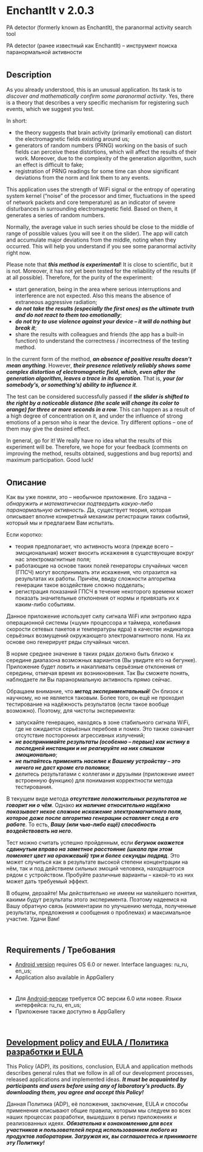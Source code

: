 # EnchantIt v 2.0.3


PA detector (formerly known as EnchantIt), the paranormal activity search tool

PA detector (ранее известный как EnchantIt) – инструмент поиска паранормальной активности

#

## Description

As you already understood, this is an unusual application. Its task is to _discover and mathematically confirm
some paranormal activity_. Yes, there is a theory that describes a very specific mechanism for registering such
events, which we suggest you test.

In short:
- the theory suggests that brain activity (primarily emotional) can distort the electromagnetic fields existing around us;
- generators of random numbers (PRNG) working on the basis of such fields can perceive these distortions, which will affect the results of their work. Moreover, due to the complexity of the generation algorithm, such an effect is difficult to fake;
- registration of PRNG readings for some time can show significant deviations from the norm and link them to any events.

This application uses the strength of WiFi signal or the entropy of operating system kernel (“noise” of the processor and timer, fluctuations in the speed of network packets and core temperature) as an indicator of severe disturbances in surrounding electromagnetic field. Based on them, it generates a series of random numbers.

Normally, the average value in such series should be close to the middle of range of possible values (you will see it on the slider). The app will catch and accumulate major deviations from the middle, noting when they occurred. This will help you understand if you see some paranormal activity right now.

Please note that ***this method is experimental***! It is close to scientific, but it is not. Moreover, it has not yet been tested for the reliability of the results (if at all possible). Therefore, for the purity of the experiment:
- start generation, being in the area where serious interruptions and interference are not expected. Also this means the absence of extraneous aggressive radiation;
- ***do not take the results (especially the first ones) as the ultimate truth and do not react to them too emotionally***;
- ***do not try to use violence against your device – it will do nothing but break it***;
- share the results with colleagues and friends (the app has a built-in function) to understand the correctness / incorrectness of the testing method.

In the current form of the method, ***an absence of positive results doesn’t mean anything***. However, ***their presence relatively
reliably shows some complex distortion of electromagnetic field, which, even after the generation algorithm,
leaves a trace in its operation***. That is, ***your (or somebody’s, or something’s) ability to influence it***.

The test can be considered successfully passed if ***the slider is shifted to the right by a noticeable distance
(the scale will change its color to orange) for three or more seconds in a row***. This can happen as a result of a high degree
of concentration on it, and under the influence of strong emotions of a person who is near the device. Try different options –
one of them may give the desired effect.

In general, go for it! We really have no idea what the results of this experiment will be. Therefore, we hope for your feedback
(comments on improving the method, results obtained, suggestions and bug reports) and maximum participation. Good luck!

#

## Описание

Как вы уже поняли, это – необычное приложение. Его задача – _обнаружить и математически подтвердить какую-либо паранормальную активность_.
Да, существует теория, которая описывает вполне конкретный механизм регистрации таких событий, который мы и предлагаем Вам испытать.

Если коротко:
- теория предполагает, что активность мозга (прежде всего – эмоциональная) может вносить искажения в существующие вокруг нас электромагнитные поля;
- работающие на основе таких полей генераторы случайных чисел (ГПСЧ) могут воспринимать эти искажения, что отразится на результатах их работы. Причём, ввиду сложности алгоритма генерации такое воздействие сложно подделать;
- регистрация показаний ГПСЧ в течение некоторого времени может показать значительные отклонения от нормы и привязать их к каким-либо событиям.

Данное приложение использует силу сигнала WiFi или энтропию ядра операционной системы («шум» процессора и таймера, колебания скорости сетевых пакетов и температуры ядра) в качестве индикатора серьёзных возмущений окружающего электромагнитного поля. На их основе оно генерирует ряды случайных чисел.

В норме среднее значение в таких рядах должно быть близко к середине диапазона возможных вариантов (Вы увидите его на бегунке). Приложение будет ловить и накапливать серьёзные отклонения от середины, отмечая время их возникновения. Так Вы сможете понять, наблюдаете ли Вы паранормальную активность прямо сейчас.

Обращаем внимание, что ***метод экспериментальный***! Он близок к научному, но не является таковым. Более того, он ещё не проходил тестирование на надёжность результатов (если такое вообще возможно). Поэтому, для чистоты эксперимента:
- запускайте генерацию, находясь в зоне стабильного сигнала WiFi, где не ожидается серьёзных перебоев и помех. Это также означает отсутствие посторонних агрессивных излучений;
- ***не воспринимайте результаты (особенно – первые) как истину в последней инстанции и не реагируйте на них слишком эмоционально***;
- ***не пытайтесь применять насилие к Вашему устройству – это ничего не даст кроме его поломки***;
- делитесь результатами с коллегами и друзьями (приложение имеет встроенную функцию) для понимания корректности метода тестирования.

В текущем виде метода ***отсутствие положительных результатов не говорит ни о чём***. Однако ***их наличие относительно надёжно показывает
некое сложное искажение электромагнитного поля, которое даже после алгоритма генерации оставляет след в его работе***.
То есть, ***Вашу (или чью-либо ещё) способность воздействовать на него***.

Тест можно считать успешно пройденным, если ***бегунок окажется сдвинутым вправо на заметное расстояние (шкала при этом поменяет
цвет на оранжевый) три и более секунды подряд***. Это может случиться как в результате высокой степени концентрации на нём,
так и под действием сильных эмоций человека, находящегося рядом с устройством. Пробуйте различные варианты – какой-то
из них может дать требуемый эффект.

В общем, дерзайте! Мы действительно не имеем ни малейшего понятия, какими будут результаты этого эксперимента. Поэтому
надеемся на Вашу обратную связь (комментарии по улучшению метода, полученные результаты, предложения и сообщения о проблемах)
и максимальное участие. Удачи Вам!


&nbsp;



## Requirements / Требования

- [Android version](https://play.google.com/store/apps/details?id=com.RD_AAOW.EnchantIt) requires OS 6.0 or newer. Interface languages: ru_ru, en_us;
- Application also available in AppGallery

#

- Для [Android-версии](https://play.google.com/store/apps/details?id=com.RD_AAOW.EnchantIt) требуется ОС версии 6.0 или новее. Языки интерфейса: ru_ru, en_us;
- Приложение также доступно в AppGallery

&nbsp;



## [Development policy and EULA / Политика разработки и EULA](https://adslbarxatov.github.io/ADP)

This Policy (ADP), its positions, conclusion, EULA and application methods
describes general rules that we follow in all of our development processes, released applications and implemented ideas.
***It must be acquainted by participants and users before using any of laboratory’s products.
By downloading them, you agree and accept this Policy!***

Данная Политика (ADP), её положения, заключение, EULA и способы применения
описывают общие правила, которым мы следуем во всех наших процессах разработки, вышедших в релиз приложениях
и реализованных идеях.
***Обязательна к ознакомлению для всех участников и пользователей перед использованием любого из продуктов лаборатории.
Загружая их, вы соглашаетесь и принимаете эту Политику!***
